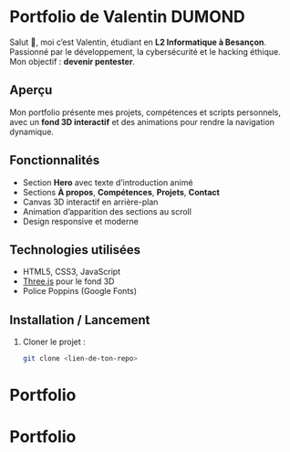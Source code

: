 # Portfolio de Valentin DUMOND

Salut 👋, moi c’est Valentin, étudiant en **L2 Informatique à Besançon**.  
Passionné par le développement, la cybersécurité et le hacking éthique. Mon objectif : **devenir pentester**.

## Aperçu
Mon portfolio présente mes projets, compétences et scripts personnels, avec un **fond 3D interactif** et des animations pour rendre la navigation dynamique.

## Fonctionnalités
- Section **Hero** avec texte d’introduction animé
- Sections **À propos**, **Compétences**, **Projets**, **Contact**
- Canvas 3D interactif en arrière-plan
- Animation d’apparition des sections au scroll
- Design responsive et moderne

## Technologies utilisées
- HTML5, CSS3, JavaScript
- [Three.js](https://threejs.org/) pour le fond 3D
- Police Poppins (Google Fonts)

## Installation / Lancement
1. Cloner le projet :  
   ```bash
   git clone <lien-de-ton-repo>
# Portfolio
# Portfolio
